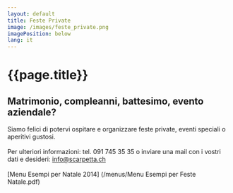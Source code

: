 ```yaml
---
layout: default
title: Feste Private
image: /images/feste_private.png
imagePosition: below
lang: it
---
```


{{page.title}}
==============

Matrimonio, compleanni, battesimo, evento aziendale?
----------------------------------------------------

Siamo felici di potervi ospitare e organizzare feste private, eventi speciali o aperitivi gustosi. 
<br> </br>
Per ulteriori informazioni: tel. 091 745 35 35 o inviare una mail con i vostri dati e desideri: <info@scarpetta.ch>
<br> </br>
[Menu Esempi per Natale 2014] (/menus/Menu Esempi per Feste Natale.pdf)
